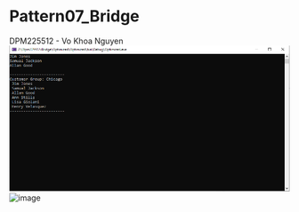 # Pattern07_Bridge
DPM225512 - Vo Khoa Nguyen
![Optimized](Dpm225512-Bridge/Optimized.PNG)
<img width="740" height="564" alt="image" src="https://github.com/user-attachments/assets/51ae6012-8c56-4365-a7ba-c1142ecc8ebc" />
